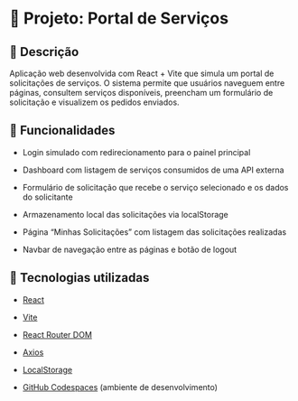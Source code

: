 # 📝 Projeto: Portal de Serviços
## 📌 Descrição
Aplicação web desenvolvida com React + Vite que simula um portal de solicitações de serviços. O sistema permite que usuários naveguem entre páginas, consultem serviços disponíveis, preencham um formulário de solicitação e visualizem os pedidos enviados.

## 🧪 Funcionalidades
- Login simulado com redirecionamento para o painel principal

- Dashboard com listagem de serviços consumidos de uma API externa

- Formulário de solicitação que recebe o serviço selecionado e os dados do solicitante

- Armazenamento local das solicitações via localStorage

- Página “Minhas Solicitações” com listagem das solicitações realizadas

- Navbar de navegação entre as páginas e botão de logout

## 🧰 Tecnologias utilizadas
- [React](https://react.dev/)

- [Vite](https://vite.dev/)

- [React Router DOM](https://reactrouter.com/)

- [Axios](https://axios-http.com/) 

- [LocalStorage](https://developer.mozilla.org/pt-BR/docs/Web/API/Window/localStorage)

- [GitHub Codespaces](https://github.com/features/codespaces) (ambiente de desenvolvimento)
